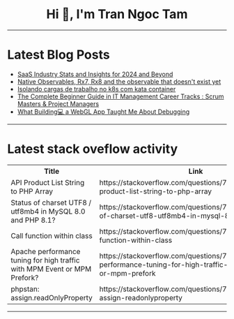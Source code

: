 <h1 align="center">Hi 👋, I'm Tran Ngoc Tam</h1>

---

# Latest Blog Posts 
<!-- BLOG-POST-LIST:START -->
- [SaaS Industry Stats and Insights for 2024 and Beyond](https://dev.to/thealgorithm/saas-industry-stats-and-insights-for-2024-and-beyond-3m5h)
- [Native Observables, Rx7, Rx8 and the observable that doesn&#39;t exist yet](https://dev.to/dariomannu/native-observables-rx7-rx8-and-the-observable-that-doesnt-exist-yet-2l47)
- [Isolando cargas de trabalho no k8s com kata container](https://dev.to/cslemes/isolando-cargas-de-trabalho-no-k8s-com-kata-container-243h)
- [The Complete Beginner Guide in IT Management Career Tracks : Scrum Masters &amp; Project Managers](https://dev.to/georgeadrian_tudorica/the-complete-beginner-guide-in-it-management-career-tracks-scrum-masters-project-managers-17a7)
- [What Building💻 a WebGL App Taught Me About Debugging](https://dev.to/israelrotimi/what-building-a-webgl-app-taught-me-about-debugging-44cf)
<!-- BLOG-POST-LIST:END -->

---

# Latest stack oveflow activity
<table>
  <tr><th>Title</th><th>Link</th></tr>
  <!-- STACKOVERFLOW:START --><tr><td>API Product List String to PHP Array</td><td>https://stackoverflow.com/questions/79276527/api-product-list-string-to-php-array</td></tr><tr><td>Status of charset UTF8 / utf8mb4 in MySQL 8.0 and PHP 8.1?</td><td>https://stackoverflow.com/questions/79276484/status-of-charset-utf8-utf8mb4-in-mysql-8-0-and-php-8-1</td></tr><tr><td>Call function within class</td><td>https://stackoverflow.com/questions/79276185/call-function-within-class</td></tr><tr><td>Apache performance tuning for high traffic with MPM Event or MPM Prefork?</td><td>https://stackoverflow.com/questions/79276181/apache-performance-tuning-for-high-traffic-with-mpm-event-or-mpm-prefork</td></tr><tr><td>phpstan: assign.readOnlyProperty</td><td>https://stackoverflow.com/questions/79275972/phpstan-assign-readonlyproperty</td></tr><!-- STACKOVERFLOW:END -->
</table>

---


